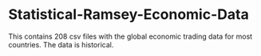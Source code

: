 # Statistical-Ramsey-Economic-Data

This contains 208 csv files with the global economic trading data for most countries. The data is historical.
